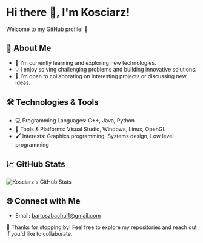 # Hi there 👋, I'm Kosciarz!

Welcome to my GitHub profile! 🎉

## 🚀 About Me
- 🌱 I’m currently learning and exploring new technologies.
- 💡 I enjoy solving challenging problems and building innovative solutions.
- 🤝 I’m open to collaborating on interesting projects or discussing new ideas.

## 🛠️ Technologies & Tools
- 💻 Programming Languages: C++, Java, Python
- 🔧 Tools & Platforms: Visual Studio, Windows, Linux, OpenGL
- 🖌️ Interests: Graphics programming, Systems design, Low level programming

## 📈 GitHub Stats
![Kosciarz's GitHub Stats](https://github-readme-stats.vercel.app/api?username=Kosciarz&show_icons=true&theme=radical)

## 🌐 Connect with Me
- Email: bartoszbachul1@gmail.com

🧰 Thanks for stopping by! Feel free to explore my repositories and reach out if you'd like to collaborate.
